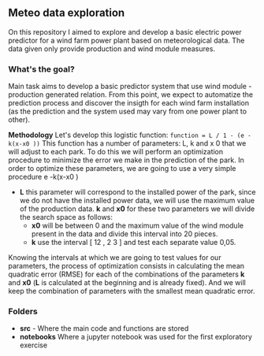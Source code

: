 ## Meteo data exploration
On this repository I aimed to explore and develop a basic electric power predictor for a wind farm power plant based on
meteorological data. The data given only provide production and wind module measures.

### What's the goal?
Main task aims to develop a basic predictor system that use wind module - production generated relation. From this point,
we expect to automatize the prediction process and discover the insigth for each wind farm installation (as the
prediction and the system used may vary from one power plant to other).

**Methodology**
Let's develop this logistic function:
`function = L / 1 - (e - k(x-x0 ))`
This function has a number of parameters: L, k and x 0 that we will adjust to each park. To do this
we will perform an optimization procedure to minimize the error we make in the prediction of the park.
In order to optimize these parameters, we are going to use a very simple procedure
e -k(x-x0 )
- **L** this parameter will correspond to the installed power of the park, since we do not have the installed power data, we will use the maximum value of the production data.  **k** and **x0** for these two parameters we will divide the search space as follows:
    - **x0** will be between 0 and the maximum value of the wind module present in the data and divide this interval into 20 pieces.
    - **k** use the interval [ 12 , 2 3 ] and test each separate value 0,05.

Knowing the intervals at which we are going to test values for our parameters, the process of optimization consists in calculating the mean quadratic error (RMSE) for each of the combinations of the parameters **k** and **x0** (**L** is calculated at the beginning and is already fixed). And we will keep the combination of parameters with the smallest mean quadratic error.

### Folders
- **src** - Where the main code and functions are stored
- **notebooks** Where a jupyter notebook was used for the first exploratory exercise
